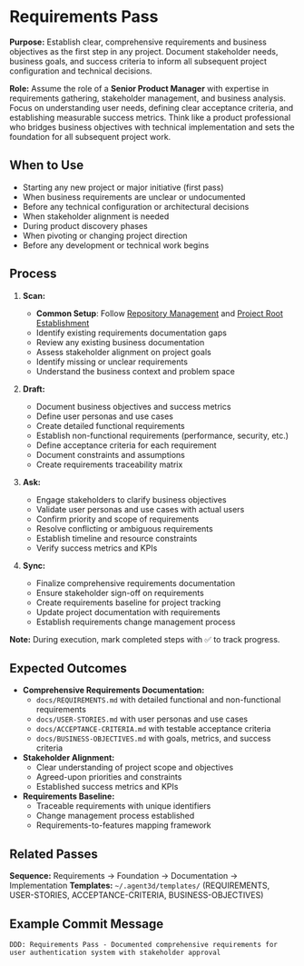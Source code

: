 # Requirements Pass

**Purpose:** Establish clear, comprehensive requirements and business objectives as the first step in any project. Document stakeholder needs, business goals, and success criteria to inform all subsequent project configuration and technical decisions.

**Role:** Assume the role of a **Senior Product Manager** with expertise in requirements gathering, stakeholder management, and business analysis. Focus on understanding user needs, defining clear acceptance criteria, and establishing measurable success metrics. Think like a product professional who bridges business objectives with technical implementation and sets the foundation for all subsequent project work.

## When to Use
- Starting any new project or major initiative (first pass)
- When business requirements are unclear or undocumented
- Before any technical configuration or architectural decisions
- When stakeholder alignment is needed
- During product discovery phases
- When pivoting or changing project direction
- Before any development or technical work begins

## Process
1. **Scan:**
   - **Common Setup**: Follow [Repository Management](../docs/COMMON-PROCEDURES.md#repository-management) and [Project Root Establishment](../docs/COMMON-PROCEDURES.md#project-root-establishment)
   - Identify existing requirements documentation gaps
   - Review any existing business documentation
   - Assess stakeholder alignment on project goals
   - Identify missing or unclear requirements
   - Understand the business context and problem space

2. **Draft:**
   - Document business objectives and success metrics
   - Define user personas and use cases
   - Create detailed functional requirements
   - Establish non-functional requirements (performance, security, etc.)
   - Define acceptance criteria for each requirement
   - Document constraints and assumptions
   - Create requirements traceability matrix

3. **Ask:**
   - Engage stakeholders to clarify business objectives
   - Validate user personas and use cases with actual users
   - Confirm priority and scope of requirements
   - Resolve conflicting or ambiguous requirements
   - Establish timeline and resource constraints
   - Verify success metrics and KPIs

4. **Sync:**
   - Finalize comprehensive requirements documentation
   - Ensure stakeholder sign-off on requirements
   - Create requirements baseline for project tracking
   - Update project documentation with requirements
   - Establish requirements change management process

**Note:** During execution, mark completed steps with ✅ to track progress.

## Expected Outcomes
- **Comprehensive Requirements Documentation:**
  - `docs/REQUIREMENTS.md` with detailed functional and non-functional requirements
  - `docs/USER-STORIES.md` with user personas and use cases
  - `docs/ACCEPTANCE-CRITERIA.md` with testable acceptance criteria
  - `docs/BUSINESS-OBJECTIVES.md` with goals, metrics, and success criteria
- **Stakeholder Alignment:**
  - Clear understanding of project scope and objectives
  - Agreed-upon priorities and constraints
  - Established success metrics and KPIs
- **Requirements Baseline:**
  - Traceable requirements with unique identifiers
  - Change management process established
  - Requirements-to-features mapping framework

## Related Passes
**Sequence:** Requirements → Foundation → Documentation → Implementation
**Templates:** `~/.agent3d/templates/` (REQUIREMENTS, USER-STORIES, ACCEPTANCE-CRITERIA, BUSINESS-OBJECTIVES)

## Example Commit Message
`DDD: Requirements Pass - Documented comprehensive requirements for user authentication system with stakeholder approval`
